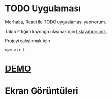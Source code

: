 # TODO Uygulaması

Merhaba, React ile TODO uygualaması yapıyorum.

Takip ettiğim kaynağa ulaşmak için [tıklayabilirsiniz.](https://www.youtube.com/watch?v=FeWTu1NhlBo)

Projeyi çalıştırmak için

    npm start

# [DEMO]()

# Ekran Görüntüleri
